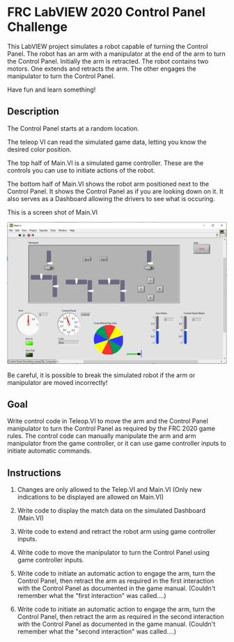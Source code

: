 # FRC LabVIEW 2020 Control Panel Challenge


This LabVIEW project simulates a robot capable of turning the Control Panel.  The robot has an arm with a manipulator at the end of the arm to turn the Control Panel.  Initially the arm is retracted.  The robot contains two motors.  One extends and retracts the arm.  The other engages the manipulator to turn the Control Panel.

Have fun and learn something!

## Description

The Control Panel starts at a random location.

The teleop VI can read the simulated game data, letting you know the desired color position.

The top half of Main.VI is a simulated game controller.  These are the controls you can use to initiate actions of the robot.

The bottom half of Main.VI shows the robot arm positioned next to the Control Panel.  It shows the Control Panel as if you are looking down on it.  It also serves as a Dashboard allowing the drivers to see what is occuring.

This is a screen shot of Main.VI

![2020ControlPanel](images/2020ColorWheel.PNG)

Be careful, it is possible to break the simulated robot if the arm or manipulator are moved incorrectly!

## Goal

Write control code in Teleop.VI to move the arm and the Control Panel manipulator to turn the Control Panel as required by the FRC 2020 game rules.  The control code can manually manipulate the arm and arm manipulator from the game controller, or it can use game controller inputs to initiate automatic commands.

## Instructions

1. Changes are only allowed to the Telep.VI and Main.VI (Only new indications to be displayed are allowed on Main.VI)

2. Write code to display the match data on the simulated Dashboard (Main.VI)

3. Write code to extend and retract the robot arm using game controller inputs.

4. Write code to move the manipulator to turn the Control Panel using game controller inputs.

5. Write code to initiate an automatic action to engage the arm, turn the Control Panel, then retract the arm as required in the first interaction with the Control Panel as documented in the game manual.  (Couldn't remember what the "first interaction" was called....)

6. Write code to initiate an automatic action to engage the arm, turn the Control Panel, then retract the arm as required in the second interaction with the Control Panel as documented in the game manual.  (Couldn't remember what the "second interaction" was called....)
 



